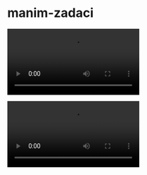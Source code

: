 # manim-zadaci



![zad1](https://user-images.githubusercontent.com/87430150/202242603-51ad8c82-01fb-4c1a-b461-9697f7471df5.mp4)



![zad2](https://user-images.githubusercontent.com/87430150/202812666-40a9331a-e3b5-4268-9e25-6e9a25a8284d.mp4)


